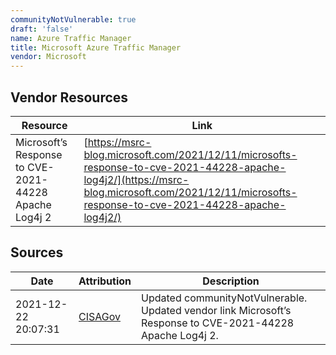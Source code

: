 ```yaml
---
communityNotVulnerable: true
draft: 'false'
name: Azure Traffic Manager
title: Microsoft Azure Traffic Manager
vendor: Microsoft
---
```


## Vendor Resources
| Resource | Link |
| --- | --- |
| Microsoft’s Response to CVE-2021-44228 Apache Log4j 2 | [https://msrc-blog.microsoft.com/2021/12/11/microsofts-response-to-cve-2021-44228-apache-log4j2/](https://msrc-blog.microsoft.com/2021/12/11/microsofts-response-to-cve-2021-44228-apache-log4j2/) |



## Sources
| Date | Attribution | Description |
| --- | --- | --- |
| 2021-12-22 20:07:31 | [CISAGov](https://raw.githubusercontent.com/cisagov/log4j-affected-db/develop/README.md) | Updated communityNotVulnerable. Updated vendor link Microsoft’s Response to CVE-2021-44228 Apache Log4j 2.  |
